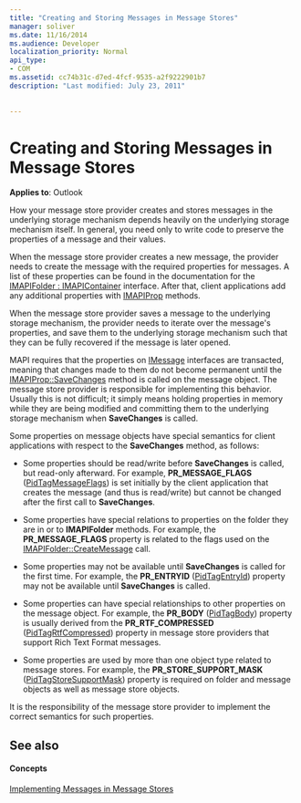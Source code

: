 ```yaml
---
title: "Creating and Storing Messages in Message Stores"
manager: soliver
ms.date: 11/16/2014
ms.audience: Developer
localization_priority: Normal
api_type:
- COM
ms.assetid: cc74b31c-d7ed-4fcf-9535-a2f9222901b7
description: "Last modified: July 23, 2011"
 
 
---
```


# Creating and Storing Messages in Message Stores

  
  
**Applies to**: Outlook 
  
How your message store provider creates and stores messages in the underlying storage mechanism depends heavily on the underlying storage mechanism itself. In general, you need only to write code to preserve the properties of a message and their values.
  
When the message store provider creates a new message, the provider needs to create the message with the required properties for messages. A list of these properties can be found in the documentation for the [IMAPIFolder : IMAPIContainer](imapifolderimapicontainer.md) interface. After that, client applications add any additional properties with [IMAPIProp](imapipropiunknown.md) methods. 
  
When the message store provider saves a message to the underlying storage mechanism, the provider needs to iterate over the message's properties, and save them to the underlying storage mechanism such that they can be fully recovered if the message is later opened.
  
MAPI requires that the properties on [IMessage](imessageimapiprop.md) interfaces are transacted, meaning that changes made to them do not become permanent until the [IMAPIProp::SaveChanges](imapiprop-savechanges.md) method is called on the message object. The message store provider is responsible for implementing this behavior. Usually this is not difficult; it simply means holding properties in memory while they are being modified and committing them to the underlying storage mechanism when **SaveChanges** is called. 
  
Some properties on message objects have special semantics for client applications with respect to the **SaveChanges** method, as follows: 
  
- Some properties should be read/write before **SaveChanges** is called, but read-only afterward. For example, **PR_MESSAGE_FLAGS** ([PidTagMessageFlags](pidtagmessageflags-canonical-property.md)) is set initially by the client application that creates the message (and thus is read/write) but cannot be changed after the first call to **SaveChanges**.
    
- Some properties have special relations to properties on the folder they are in or to **IMAPIFolder** methods. For example, the **PR_MESSAGE_FLAGS** property is related to the flags used on the [IMAPIFolder::CreateMessage](imapifolder-createmessage.md) call. 
    
- Some properties may not be available until **SaveChanges** is called for the first time. For example, the **PR_ENTRYID** ([PidTagEntryId](pidtagentryid-canonical-property.md)) property may not be available until **SaveChanges** is called. 
    
- Some properties can have special relationships to other properties on the message object. For example, the **PR_BODY** ([PidTagBody](pidtagbody-canonical-property.md)) property is usually derived from the **PR_RTF_COMPRESSED** ([PidTagRtfCompressed](pidtagrtfcompressed-canonical-property.md)) property in message store providers that support Rich Text Format messages.
    
- Some properties are used by more than one object type related to message stores. For example, the **PR_STORE_SUPPORT_MASK** ([PidTagStoreSupportMask](pidtagstoresupportmask-canonical-property.md)) property is required on folder and message objects as well as message store objects.
    
It is the responsibility of the message store provider to implement the correct semantics for such properties.
  
## See also

#### Concepts

[Implementing Messages in Message Stores](implementing-messages-in-message-stores.md)

